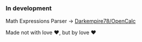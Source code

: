 ### In development

Math Expressions Parser -> [Darkempire78/OpenCalc](https://www.example.com)

Made not with love :heart:, but by love :heart:
